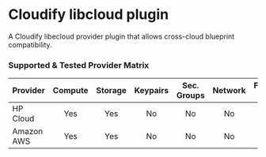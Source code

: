 # Cloudify libcloud plugin

A Cloudify libecloud provider plugin that allows cross-cloud blueprint compatibility.


### Supported & Tested Provider Matrix
| Provider  | Compute  | Storage | Keypairs | Sec. Groups | Network| Floating IP |
| :-------- | :------: | :-----: | :-----: | :-----: | :-----: | :-----: | 
|  HP Cloud | Yes | Yes | No | No | No | No |          
| Amazon AWS | Yes |   Yes | No | No | No | No |
